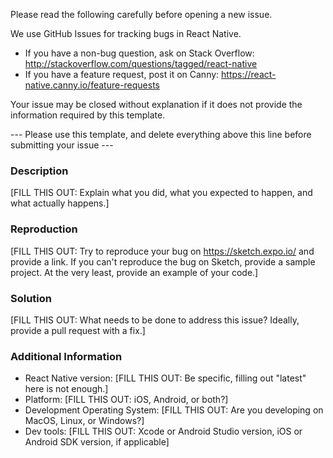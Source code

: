 Please read the following carefully before opening a new issue.

We use GitHub Issues for tracking bugs in React Native.

- If you have a non-bug question, ask on Stack Overflow: http://stackoverflow.com/questions/tagged/react-native
- If you have a feature request, post it on Canny: https://react-native.canny.io/feature-requests

Your issue may be closed without explanation if it does not provide the information required by this template.

--- Please use this template, and delete everything above this line before submitting your issue ---

### Description

[FILL THIS OUT: Explain what you did, what you expected to happen, and what actually happens.]

### Reproduction

[FILL THIS OUT: Try to reproduce your bug on https://sketch.expo.io/ and provide a link. If you can't reproduce the bug on Sketch, provide a sample project. At the very least, provide an example of your code.]

### Solution

[FILL THIS OUT: What needs to be done to address this issue? Ideally, provide a pull request with a fix.]

### Additional Information

* React Native version: [FILL THIS OUT: Be specific, filling out "latest" here is not enough.]
* Platform: [FILL THIS OUT: iOS, Android, or both?]
* Development Operating System: [FILL THIS OUT: Are you developing on MacOS, Linux, or Windows?]
* Dev tools: [FILL THIS OUT: Xcode or Android Studio version, iOS or Android SDK version, if applicable]
